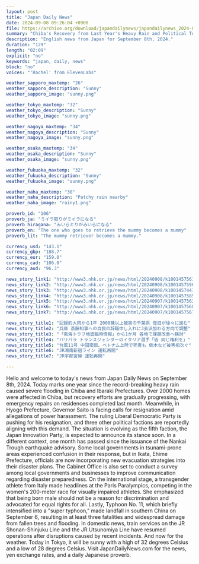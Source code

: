 ```yaml
---
layout: post
title: "Japan Daily News"
date: 2024-09-08 09:26:04 +0900
file: https://archive.org/download/japandailynews/japandailynews_2024-09-08.mp3
summary: "Chiba's Recovery from Last Year's Heavy Rain and Political Turmoil in Hyogo, & more…"
description: "English news from Japan for September 8th, 2024."
duration: "129"
length: "02:09"
explicit: "no"
keywords: "japan, daily, news"
block: "no"
voices: "'Rachel' from ElevenLabs"

weather_sapporo_maxtemp: "26"
weather_sapporo_description: "Sunny"
weather_sapporo_image: "sunny.png"

weather_tokyo_maxtemp: "32"
weather_tokyo_description: "Sunny"
weather_tokyo_image: "sunny.png"

weather_nagoya_maxtemp: "34"
weather_nagoya_description: "Sunny"
weather_nagoya_image: "sunny.png"

weather_osaka_maxtemp: "34"
weather_osaka_description: "Sunny"
weather_osaka_image: "sunny.png"

weather_fukuoka_maxtemp: "32"
weather_fukuoka_description: "Sunny"
weather_fukuoka_image: "sunny.png"

weather_naha_maxtemp: "30"
weather_naha_description: "Patchy rain nearby"
weather_naha_image: "rainy1.png"

proverb_id: "106"
proverb_ja: "ミイラ取りがミイラになる"
proverb_hiragana: "みいらとりがみいらになる"
proverb_en: "The one who goes to retrieve the mummy becomes a mummy"
proverb_lit: "The mummy retriever becomes a mummy."

currency_usd: "143.1"
currency_gbp: "188.7"
currency_eur: "159.0"
currency_cad: "106.0"
currency_aud: "96.3"

news_story_link1: "http://www3.nhk.or.jp/news/html/20240908/k10014575611000.html"
news_story_link2: "http://www3.nhk.or.jp/news/html/20240908/k10014575961000.html"
news_story_link3: "http://www3.nhk.or.jp/news/html/20240908/k10014574431000.html"
news_story_link4: "http://www3.nhk.or.jp/news/html/20240908/k10014575851000.html"
news_story_link5: "http://www3.nhk.or.jp/news/html/20240907/k10014575631000.html"
news_story_link6: "http://www3.nhk.or.jp/news/html/20240907/k10014575681000.html"
news_story_link7: "http://www3.nhk.or.jp/news/html/20240907/k10014575671000.html"

news_story_title1: "記録的大雨から1年 2000棟以上被害の千葉県 復旧が徐々に進む"
news_story_title2: "兵庫 斎藤知事への自民の辞職申し入れに3会派加わる方向で調整"
news_story_title3: "「南海トラフ地震臨時情報」から1か月 各地で課題改善へ検討"
news_story_title4: "パリパラ トランスジェンダーのイタリア選手「皆 同じ権利を」"
news_story_title5: "台風11号 中国南部、ベトナム上陸で死者も 倒木など被害相次ぐ"
news_story_title6: "JR湘南新宿ライン 運転再開"
news_story_title7: "JR宇都宮線 運転再開"

---
```


Hello and welcome to today's news from Japan Daily News on September 8th, 2024. Today marks one year since the record-breaking heavy rain caused severe flooding in Chiba and Ibaraki Prefectures. Over 2000 homes were affected in Chiba, but recovery efforts are gradually progressing, with emergency repairs on residences completed last month. Meanwhile, in Hyogo Prefecture, Governor Saito is facing calls for resignation amid allegations of power harassment. The ruling Liberal Democratic Party is pushing for his resignation, and three other political factions are reportedly aligning with this demand. The situation is evolving as the fifth faction, the Japan Innovation Party, is expected to announce its stance soon. In a different context, one month has passed since the issuance of the Nankai Trough earthquake advisory. Some local governments in tsunami-prone areas experienced confusion in their response, but in Ikata, Ehime Prefecture, officials are now incorporating new evacuation strategies into their disaster plans. The Cabinet Office is also set to conduct a survey among local governments and businesses to improve communication regarding disaster preparedness. On the international stage, a transgender athlete from Italy made headlines at the Paris Paralympics, competing in the women's 200-meter race for visually impaired athletes. She emphasized that being born male should not be a reason for discrimination and advocated for equal rights for all. Lastly, Typhoon No. 11, which briefly intensified into a "super typhoon," made landfall in southern China on September 6, resulting in at least three fatalities and widespread damage from fallen trees and flooding. In domestic news, train services on the JR Shonan-Shinjuku Line and the JR Utsunomiya Line have resumed operations after disruptions caused by recent incidents. And now for the weather. Today in Tokyo, it will be sunny with a high of 32 degrees Celsius and a low of 28 degrees Celsius.  Visit JapanDailyNews.com for the news, yen exchange rates, and a daily Japanese proverb.
